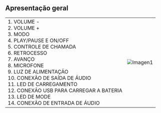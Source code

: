 ## Apresentação geral

|  |  |
|:-------|:-------|
|1.	VOLUME - <br> 2. VOLUME + <br> 3. MODO <br> 4. PLAY/PAUSE E ON/OFF <br> 5. CONTROLE DE CHAMADA <br> 6.	RETROCESSO <br> 7.	AVANÇO <br> 8. MICROFONE<br> 9. LUZ DE ALIMENTAÇÃO <br> 10. CONEXÃO DE SAÍDA DE ÁUDIO <br> 11. LED DE CARREGAMENTO <br> 12. CONEXÃO USB PARA CARREGAR A BATERIA <br> 13. LED DE MODE	<br> 14.	CONEXÃO DE ENTRADA DE ÁUDIO |![Imagen1](http://static.energysistem.com/images/manuals/42448/55154650cb18f.jpg)|

